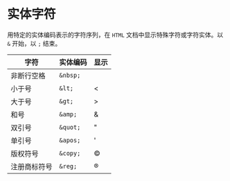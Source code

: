 # 实体字符

用特定的实体编码表示的字符序列，在 `HTML` 文档中显示特殊字符或字符实体。以 `&` 开始，以 `;` 结束。

| 字符         | 实体编码 | 显示 |
| ------------ | -------- | ---- |
| 非断行空格   | `&nbsp;` |      |
| 小于号       | `&lt;`   | <    |
| 大于号       | `&gt;`   | >    |
| 和号         | `&amp;`  | &    |
| 双引号       | `&quot;` | "    |
| 单引号       | `&apos;` | '    |
| 版权符号     | `&copy;` | ©    |
| 注册商标符号 | `&reg;`  | ®    |
